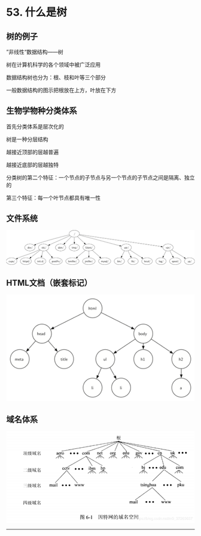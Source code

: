 # 53. 什么是树

## 树的例子

”非线性“数据结构——树

树在计算机科学的各个领域中被广泛应用

数据结构树也分为：根、枝和叶等三个部分

一般数据结构的图示把根放在上方，叶放在下方

## 生物学物种分类体系

首先分类体系是层次化的

树是一种分层结构

越接近顶部的层越普遍

越接近底部的层越独特

分类树的第二个特征：一个节点的子节点与另一个节点的子节点之间是隔离、独立的

第三个特征：每一个叶节点都具有唯一性

## 文件系统

![53%20%E4%BB%80%E4%B9%88%E6%98%AF%E6%A0%91%20e2c9c22359c54cecbe92086e41d7b7a7.png](53%20%E4%BB%80%E4%B9%88%E6%98%AF%E6%A0%91%20e2c9c22359c54cecbe92086e41d7b7a7.png)

## HTML文档（嵌套标记）

![53%20%E4%BB%80%E4%B9%88%E6%98%AF%E6%A0%91%20e2c9c22359c54cecbe92086e41d7b7a7/HTML.png](53%20%E4%BB%80%E4%B9%88%E6%98%AF%E6%A0%91%20e2c9c22359c54cecbe92086e41d7b7a7/HTML.png)

## 域名体系

![53%20%E4%BB%80%E4%B9%88%E6%98%AF%E6%A0%91%20e2c9c22359c54cecbe92086e41d7b7a7%201.png](53%20%E4%BB%80%E4%B9%88%E6%98%AF%E6%A0%91%20e2c9c22359c54cecbe92086e41d7b7a7%201.png)

---